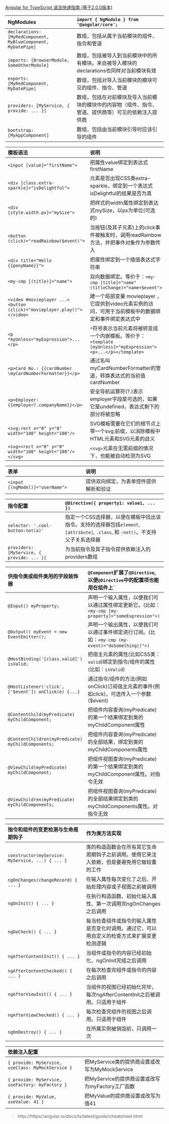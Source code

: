 [Angular for TypeScript 语法快速指南 (基于2.0.0版本)](http://blog.csdn.net/shenlei19911210/article/details/53171370)

| NgModules | `import { NgModule } from '@angular/core';` |
| :------------- | :------------- |
|`declarations: [MyRedComponent, MyBlueComponent, MyDatePipe]`|数组，包括从属于当前模块的组件、指令和管道|
|`imports: [BrowserModule, SomeOtherModule]`|数组，包括被导入到当前模块中的所有模块。来自被导入模块的declarations也同样对当前模块有效|
|`exports: [MyRedComponent, MyDatePipe]`|数组，包括对导入当前模块的模块可见的组件、指令、管道|
|`providers: [MyService, { provide: ... }]`|数组，包括在对前模块及导入当前模块的模块中的内容物（组件、指令、管道、提供商等）可见的依赖注入提供商|
|`bootstrap: [MyAppComponent]`|数组，包括由当前模块引导时应该引导的组件|

| 模板语法| 说明 |
| :------------- | :------------- |
|`<input [value]="firstName">`|把属性value绑定到表达式firstName|
|`<div [class.extra-sparkle]="isDelightful">`|元素是否出现CSS类extra-sparkle，绑定到一个表达式isDelightful的结果是否为真|
|`<div [style.width.px]="mySize">`|把样式的width属性绑定到表达式mySize，以px为单位(可选的)|
|`<button (click)="readRainbow($event)">`|当按钮(及其子元素)上的click事件被触发时，调用readRainbow方法，并把事件对象作为参数传入|
|`<div title="Hello {{ponyName}}">`|把属性绑定到一个插值表达式字符串|
|`<my-cmp [(title)]="name">`|双向数据绑定。等价于：`<my-cmp [title]="name" (titleChange)="name=$event">`|
|`<video #movieplayer ...> <button (click)="movieplayer.play()"> </video>`|建一个局部变量 movieplayer ，它提供到video元素实例的访问，可用于当前模板中的数据绑定和事件绑定表达式中|
|`<p *myUnless="myExpression">...</p>`|`*`符号表示当前元素将被转变成一个内嵌模板。等价于： `<template [myUnless]="myExpression"><p>...</p></template>`|
|`<p>Card No.: {{cardNumber \myCardNumberFormatter}}</p>`|通过名叫myCardNumberFormatter的管道，转换表达式的当前值cardNumber|
|`<p>Employer: {{employer?.companyName}}</p>`|安全导航运算符(?.)表示employer字段是可选的，如果它是undefined，表达式剩下的部分将被忽略|
|`<svg:rect x="0" y="0" width="100" height="100"/>`|SVG模板需要在它们的根节点上带一个svg:前缀，以消除模板中HTML元素和SVG元素的歧义|
|`<svg><rect x="0" y="0" width="100" height="100"/></svg>`|`<svg>`元素在无需前缀的情况下，也能被自动检测为SVG|

|表单| 说明 |
| :------------- | :------------- |
| `<input [(ngModel)]="userName">` | 提供双向绑定，为表单控件提供解析和验证|


|指令配置| `@Directive({ property1: value1, ... })` |
| :------------- | :------------- |
| `selector: '.cool-button:not(a)'` | 指定一个CSS选择器，以便在模板中找出该指令。支持的选择器包括`element`, `[attribute]`, `.class`, 和 `:not()`。不支持父子关系选择器|
|`providers: [MyService, { provide: ... }]`|为当前指令及其子指令提供依赖注入的providers数组|


|供指令类或组件类用的字段装饰器 |`@Component`扩展了`@Directive`, 以便`@Directive`中的配置项也能用在组件上`|
| :------------- | :------------- |
|`@Input() myProperty;`|声明一个输入属性，以便我们可以通过属性绑定更新它。(比如：`<my-cmp [my-property]="someExpression">)`|
|`@Output() myEvent = new EventEmitter();`|声明一个输出属性，以便我们可以通过事件绑定进行订阅。(比如：`<my-cmp (my-event)="doSomething()">)`|
|`@HostBinding('[class.valid]') isValid;`|把宿主元素的属性(比如CSS类：`valid`)绑定到指令/组件的属性(比如：`isValid`)|
|`@HostListener('click', ['$event']) onClick(e) {...}`|通过指令/组件的方法(例如onClick)订阅宿主元素的事件(例如click)，可选传入一个参数($event)|
|`@ContentChild(myPredicate) myChildComponent;`|把组件内容查询(myPredicate)的第一个结果绑定到类的myChildComponent属性|
|`@ContentChildren(myPredicate) myChildComponents;`|把组件内容查询(myPredicate)的全部结果，绑定到类的myChildComponents属性|
|`@ViewChild(myPredicate) myChildComponent;`|把组件视图查询(myPredicate)的第一个结果绑定到类的myChildComponent属性。对指令无效|
|`@ViewChildren(myPredicate) myChildComponents;`|把组件视图查询(myPredicate)的全部结果绑定到类的myChildComponents属性。对指令无效|

|指令和组件的变更检测与生命周期钩子| 作为类方法实现|
| :------------- | :------------- |
|`constructor(myService: MyService, ...) { ... }`|类的构造函数会在所有其它生命周期钩子之前调用。使用它来注入依赖，但是要避免用它做较重的工作|
|`ngOnChanges(changeRecord) { ... }`|在输入属性每次变化了之后、开始处理内容或子视图之前被调用|
|`ngOnInit() { ... }`|在执行构造函数、初始化输入属性、第一次调用完ngOnChanges之后调用|
|`ngDoCheck() { ... }`|每当检查组件或指令的输入属性是否变化时调用。通过它，可以用自定义的检查方式来扩展变更检测逻辑|
|`ngAfterContentInit() { ... }`|当组件或指令的内容已经初始化、ngOnInit完成之后调用|
|`ngAfterContentChecked() { ... }`|在每次检查完组件或指令的内容之后调用|
|`ngAfterViewInit() { ... }`|当组件的视图已经初始化完毕，每次ngAfterContentInit之后被调用。只适用于组件|
|`ngAfterViewChecked() { ... }`|每次检查完组件的视图之后调用。只适用于组件|
|`ngOnDestroy() { ... }`|在所属实例被销毁前，只调用一次|

|依赖注入配置| |
| :------------- | :------------- |
|`{ provide: MyService, useClass: MyMockService }`|把MyService类的提供商设置或改写为MyMockService|
|`{ provide: MyService, useFactory: myFactory }`|把MyService的提供商设置或改写为myFactory工厂函数|
|`{ provide: MyValue, useValue: 41 }`|把MyValue的提供商设置或改写为值41|

> http://https//angular.io/docs/ts/latest/guide/cheatsheet.html

